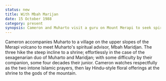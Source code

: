 ```yaml
---
status: new
title: With Mbah Marijan
date: 15 October 1988 
category: present
synopsis: Cameron and Muharto visit a guru on Mount Merapi to seek spiritual support for the success of their investigation. 
---
```

Cameron accompanies Muharto to a village on the
upper slopes of the Merapi volcano to meet Muharto's spiritual advisor,
Mbah Maridjan. The three hike the steep incline to a shrine;
effortlessly in the case of the sexagenarian duo of Muharto and
Maridjan; with some difficulty by their companion, some four decades
their junior. Cameron watches respectfully as the two intone Islamic
prayers, then lay Hindu-style floral offerings at the shrine to the gods
of the mountain.